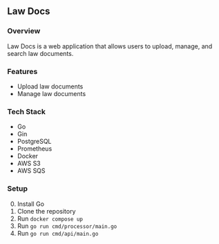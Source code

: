 ## Law Docs

### Overview

Law Docs is a web application that allows users to upload, manage, and search law documents.

### Features

- Upload law documents
- Manage law documents

### Tech Stack

- Go
- Gin
- PostgreSQL
- Prometheus
- Docker
- AWS S3
- AWS SQS

### Setup
0. Install Go
1. Clone the repository
2. Run `docker compose up`
3. Run `go run cmd/processor/main.go`
4. Run `go run cmd/api/main.go`

